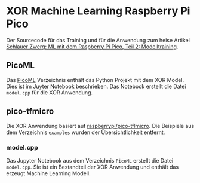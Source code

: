 # XOR Machine Learning Raspberry Pi Pico

Der Sourcecode für das Training und für die Anwendung zum heise Artikel [Schlauer Zwerg: ML mit dem Raspberry Pi Pico, Teil 2: Modelltraining](https://www.heise.de/hintergrund/Schlauer-Zwerg-ML-mit-dem-Raspberry-Pi-Pico-Teil-2-Modelltraining-6214354.html).

## PicoML

Das [PicoML](./PicoML) Verzeichnis enthält das Python Projekt mit dem XOR Model. Dies ist im Juyter Notebook beschrieben. Das Notebook erstellt die Datei `model.cpp` für die XOR Anwendung.

## pico-tfmicro

Die XOR Anwendung basiert auf [raspberrypi/pico-tflmicro](https://github.com/raspberrypi/pico-tflmicro). Die Beispiele aus dem Verzeichnis `examples` wurden der Übersichtlichkeit entfernt.

### model.cpp

Das Jupyter Notebook aus dem Verzeichnis `PicoML` erstellt die Datei `model.cpp`. Sie ist ein Bestandteil der XOR Anwendung und enthält das erzeugt Machine Learning Modell.
